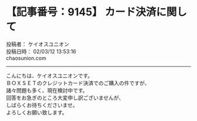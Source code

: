 # 【記事番号：9145】 カード決済に関して

投稿者： ケイオスユニオン  
投稿日時： 02/03/12 13:53:16  
chaosunion.com

---

こんにちは、ケイオスユニオンです。  
ＢＯＸＳＥＴのクレジットカード決済でのご購入の件ですが、  
諸々問題も多く、現在検討中です。  
回答をお急ぎのところ大変申し訳ございませんが、  
しばらくお待ちくださいませ。  
よろしくお願い致します。  
